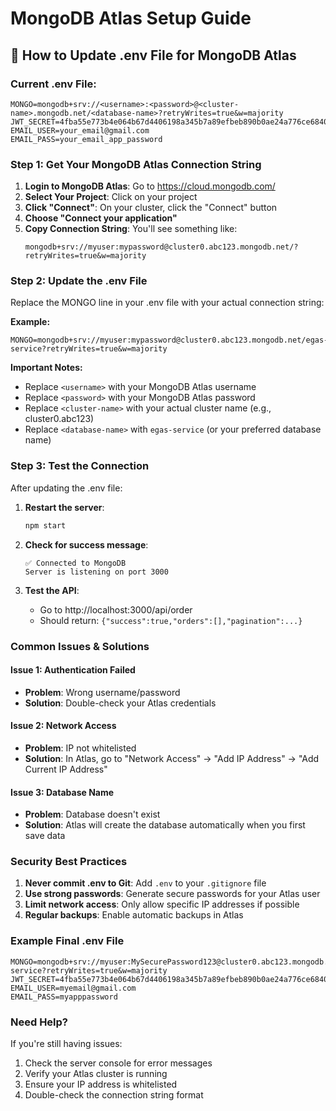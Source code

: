 # MongoDB Atlas Setup Guide

## 🔧 **How to Update .env File for MongoDB Atlas**

### **Current .env File:**
```env
MONGO=mongodb+srv://<username>:<password>@<cluster-name>.mongodb.net/<database-name>?retryWrites=true&w=majority
JWT_SECRET=4fba55e773b4e064b67d4406198a345b7a89efbeb890b0ae24a776ce6840b186
EMAIL_USER=your_email@gmail.com
EMAIL_PASS=your_email_app_password
```

### **Step 1: Get Your MongoDB Atlas Connection String**

1. **Login to MongoDB Atlas**: Go to https://cloud.mongodb.com/
2. **Select Your Project**: Click on your project
3. **Click "Connect"**: On your cluster, click the "Connect" button
4. **Choose "Connect your application"**
5. **Copy Connection String**: You'll see something like:
   ```
   mongodb+srv://myuser:mypassword@cluster0.abc123.mongodb.net/?retryWrites=true&w=majority
   ```

### **Step 2: Update the .env File**

Replace the MONGO line in your .env file with your actual connection string:

**Example:**
```env
MONGO=mongodb+srv://myuser:mypassword@cluster0.abc123.mongodb.net/egas-service?retryWrites=true&w=majority
```

**Important Notes:**
- Replace `<username>` with your MongoDB Atlas username
- Replace `<password>` with your MongoDB Atlas password
- Replace `<cluster-name>` with your actual cluster name (e.g., cluster0.abc123)
- Replace `<database-name>` with `egas-service` (or your preferred database name)

### **Step 3: Test the Connection**

After updating the .env file:

1. **Restart the server**:
   ```bash
   npm start
   ```

2. **Check for success message**:
   ```
   ✅ Connected to MongoDB
   Server is listening on port 3000
   ```

3. **Test the API**:
   - Go to http://localhost:3000/api/order
   - Should return: `{"success":true,"orders":[],"pagination":...}`

### **Common Issues & Solutions**

#### **Issue 1: Authentication Failed**
- **Problem**: Wrong username/password
- **Solution**: Double-check your Atlas credentials

#### **Issue 2: Network Access**
- **Problem**: IP not whitelisted
- **Solution**: In Atlas, go to "Network Access" → "Add IP Address" → "Add Current IP Address"

#### **Issue 3: Database Name**
- **Problem**: Database doesn't exist
- **Solution**: Atlas will create the database automatically when you first save data

### **Security Best Practices**

1. **Never commit .env to Git**: Add `.env` to your `.gitignore` file
2. **Use strong passwords**: Generate secure passwords for your Atlas user
3. **Limit network access**: Only allow specific IP addresses if possible
4. **Regular backups**: Enable automatic backups in Atlas

### **Example Final .env File**

```env
MONGO=mongodb+srv://myuser:MySecurePassword123@cluster0.abc123.mongodb.net/egas-service?retryWrites=true&w=majority
JWT_SECRET=4fba55e773b4e064b67d4406198a345b7a89efbeb890b0ae24a776ce6840b186
EMAIL_USER=myemail@gmail.com
EMAIL_PASS=myapppassword
```

### **Need Help?**

If you're still having issues:
1. Check the server console for error messages
2. Verify your Atlas cluster is running
3. Ensure your IP address is whitelisted
4. Double-check the connection string format
